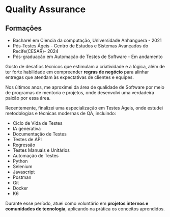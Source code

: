 # Quality Assurance

## Formações

- Bacharel em Ciencia da computação, Universidade Anhanguera - 2021
- Pós-Testes Ágeis - Centro de Estudos e Sistemas Avançados do Recife(CESAR)- 2024
- Pós-graduação em Automação de Testes de Software - Em andamento


Gosto de desafios técnicos que estimulam a criatividade e a lógica, além de ter forte habilidade em compreender **regras de negócio** para alinhar entregas que atendam às expectativas de clientes e equipes.  



Nos últimos anos, me aproximei da área de qualidade de Software por meio de programas de mentoria e projetos, onde desenvolvi uma verdadeira paixão por essa área.  

Recentemente, finalizei uma especialização em Testes Ágeis, onde estudei metodologias e técnicas modernas de QA, incluindo:  

- Ciclo de Vida de Testes 
- IA generativa 
- Documentação de Testes  
- Testes de API  
- Regressão  
- Testes Manuais e Unitários  
- Automação de Testes
- Python
- Selenium
- Javascript
- Postman
- Git
- Docker
- K6
 

Durante esse período, atuei como voluntário em **projetos internos e comunidades de tecnologia**, aplicando na prática os conceitos aprendidos.  

 


